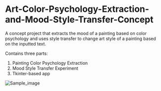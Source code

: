 # Art-Color-Psychology-Extraction-and-Mood-Style-Transfer-Concept
A concept project that extracts the mood of a painting based on color psychology and uses style transfer to change art style of a painting based on the inputted text.

Contains three parts:
1. Painting Color Psychology Extraction
2. Mood Style Transfer Experiment
3. Tkinter-based app

![Sample_image](https://github.com/ijhrecto/Art-Color-Psychology-Extraction-and-Mood-Style-Transfer-Concept/assets/42090240/1b1e649d-df0a-4182-84a3-a24ff175abe3)
